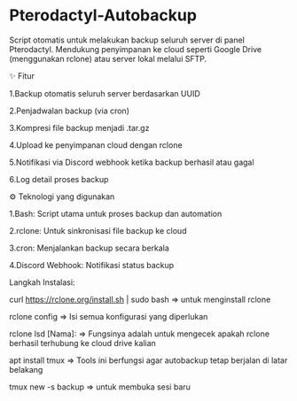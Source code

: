 # Pterodactyl-Autobackup

Script otomatis untuk melakukan backup seluruh server di panel Pterodactyl.
Mendukung penyimpanan ke cloud seperti Google Drive (menggunakan rclone) atau server lokal melalui SFTP.


✨ Fitur

  1.Backup otomatis seluruh server berdasarkan UUID
  
  2.Penjadwalan backup (via cron)
  
  3.Kompresi file backup menjadi .tar.gz
  
  4.Upload ke penyimpanan cloud dengan rclone
  
  5.Notifikasi via Discord webhook ketika backup berhasil atau gagal
  
  6.Log detail proses backup



  ⚙️ Teknologi yang digunakan

  1.Bash: Script utama untuk proses backup dan automation

  2.rclone: Untuk sinkronisasi file backup ke cloud

  3.cron: Menjalankan backup secara berkala

  4.Discord Webhook: Notifikasi status backup

  
  Langkah Instalasi:

   curl https://rclone.org/install.sh | sudo bash => untuk menginstall rclone 

   rclone config => Isi semua konfigurasi yang diperlukan

   rclone lsd [Nama]: => Fungsinya adalah untuk mengecek apakah rclone berhasil terhubung ke cloud drive kalian

   apt install tmux => Tools ini berfungsi agar autobackup tetap berjalan di latar belakang

   tmux new -s backup => untuk membuka sesi baru

  


  

